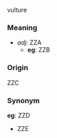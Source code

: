 vulture
### Meaning
+ _adj_: ZZA
    + __eg__: ZZB

### Origin

ZZC

### Synonym

__eg__: ZZD

+ ZZE


